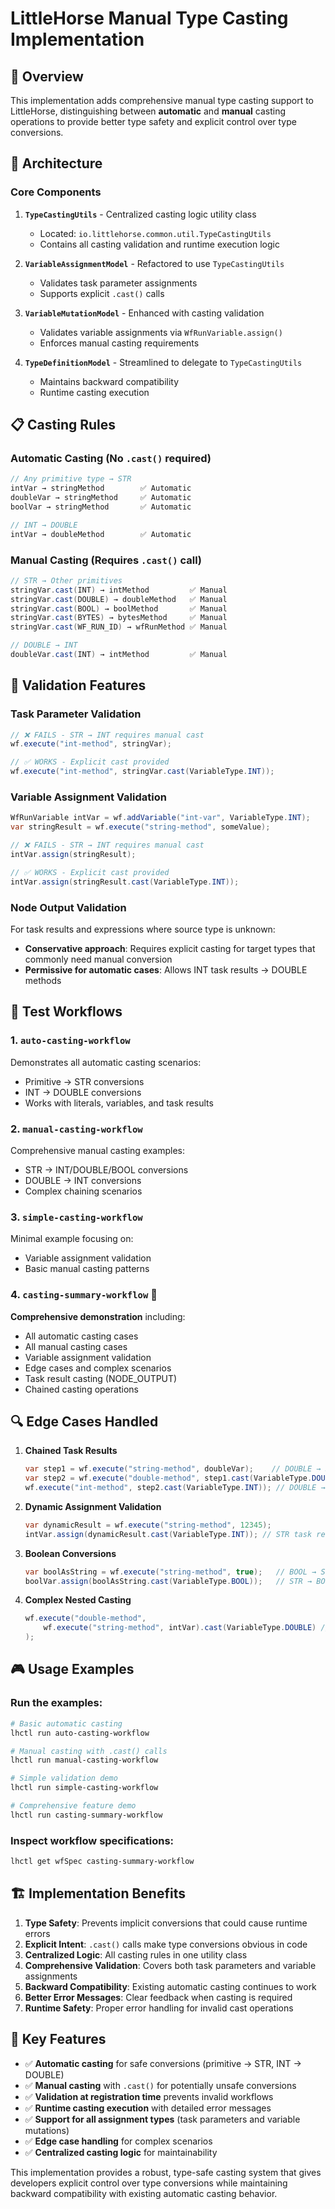 # LittleHorse Manual Type Casting Implementation

## 🎯 Overview

This implementation adds comprehensive manual type casting support to LittleHorse, distinguishing between **automatic** and **manual** casting operations to provide better type safety and explicit control over type conversions.

## 🔧 Architecture

### Core Components

1. **`TypeCastingUtils`** - Centralized casting logic utility class
   - Located: `io.littlehorse.common.util.TypeCastingUtils`
   - Contains all casting validation and runtime execution logic

2. **`VariableAssignmentModel`** - Refactored to use `TypeCastingUtils`
   - Validates task parameter assignments
   - Supports explicit `.cast()` calls

3. **`VariableMutationModel`** - Enhanced with casting validation
   - Validates variable assignments via `WfRunVariable.assign()`
   - Enforces manual casting requirements

4. **`TypeDefinitionModel`** - Streamlined to delegate to `TypeCastingUtils`
   - Maintains backward compatibility
   - Runtime casting execution

## 📋 Casting Rules

### Automatic Casting (No `.cast()` required)
```java
// Any primitive type → STR
intVar → stringMethod        ✅ Automatic
doubleVar → stringMethod     ✅ Automatic  
boolVar → stringMethod       ✅ Automatic

// INT → DOUBLE
intVar → doubleMethod        ✅ Automatic
```

### Manual Casting (Requires `.cast()` call)
```java
// STR → Other primitives
stringVar.cast(INT) → intMethod         ✅ Manual
stringVar.cast(DOUBLE) → doubleMethod   ✅ Manual
stringVar.cast(BOOL) → boolMethod       ✅ Manual
stringVar.cast(BYTES) → bytesMethod     ✅ Manual
stringVar.cast(WF_RUN_ID) → wfRunMethod ✅ Manual

// DOUBLE → INT
doubleVar.cast(INT) → intMethod         ✅ Manual
```

## 🚨 Validation Features

### Task Parameter Validation
```java
// ❌ FAILS - STR → INT requires manual cast
wf.execute("int-method", stringVar);

// ✅ WORKS - Explicit cast provided
wf.execute("int-method", stringVar.cast(VariableType.INT));
```

### Variable Assignment Validation
```java
WfRunVariable intVar = wf.addVariable("int-var", VariableType.INT);
var stringResult = wf.execute("string-method", someValue);

// ❌ FAILS - STR → INT requires manual cast
intVar.assign(stringResult);

// ✅ WORKS - Explicit cast provided
intVar.assign(stringResult.cast(VariableType.INT));
```

### Node Output Validation
For task results and expressions where source type is unknown:
- **Conservative approach**: Requires explicit casting for target types that commonly need manual conversion
- **Permissive for automatic cases**: Allows INT task results → DOUBLE methods

## 🧪 Test Workflows

### 1. `auto-casting-workflow`
Demonstrates all automatic casting scenarios:
- Primitive → STR conversions
- INT → DOUBLE conversions
- Works with literals, variables, and task results

### 2. `manual-casting-workflow`
Comprehensive manual casting examples:
- STR → INT/DOUBLE/BOOL conversions
- DOUBLE → INT conversions
- Complex chaining scenarios

### 3. `simple-casting-workflow`
Minimal example focusing on:
- Variable assignment validation
- Basic manual casting patterns

### 4. `casting-summary-workflow` 🎯
**Comprehensive demonstration** including:
- All automatic casting cases
- All manual casting cases
- Variable assignment validation
- Edge cases and complex scenarios
- Task result casting (NODE_OUTPUT)
- Chained casting operations

## 🔍 Edge Cases Handled

1. **Chained Task Results**
   ```java
   var step1 = wf.execute("string-method", doubleVar);    // DOUBLE → STR
   var step2 = wf.execute("double-method", step1.cast(VariableType.DOUBLE)); // STR → DOUBLE
   wf.execute("int-method", step2.cast(VariableType.INT)); // DOUBLE → INT
   ```

2. **Dynamic Assignment Validation**
   ```java
   var dynamicResult = wf.execute("string-method", 12345);
   intVar.assign(dynamicResult.cast(VariableType.INT)); // STR task result → INT
   ```

3. **Boolean Conversions**
   ```java
   var boolAsString = wf.execute("string-method", true);   // BOOL → STR
   boolVar.assign(boolAsString.cast(VariableType.BOOL));   // STR → BOOL
   ```

4. **Complex Nested Casting**
   ```java
   wf.execute("double-method", 
       wf.execute("string-method", intVar).cast(VariableType.DOUBLE) // INT → STR → DOUBLE
   );
   ```

## 🎮 Usage Examples

### Run the examples:
```bash
# Basic automatic casting
lhctl run auto-casting-workflow

# Manual casting with .cast() calls
lhctl run manual-casting-workflow

# Simple validation demo
lhctl run simple-casting-workflow

# Comprehensive feature demo
lhctl run casting-summary-workflow
```

### Inspect workflow specifications:
```bash
lhctl get wfSpec casting-summary-workflow
```

## 🏗️ Implementation Benefits

1. **Type Safety**: Prevents implicit conversions that could cause runtime errors
2. **Explicit Intent**: `.cast()` calls make type conversions obvious in code
3. **Centralized Logic**: All casting rules in one utility class
4. **Comprehensive Validation**: Covers both task parameters and variable assignments
5. **Backward Compatibility**: Existing automatic casting continues to work
6. **Better Error Messages**: Clear feedback when casting is required
7. **Runtime Safety**: Proper error handling for invalid cast operations

## 🚀 Key Features

- ✅ **Automatic casting** for safe conversions (primitive → STR, INT → DOUBLE)
- ✅ **Manual casting** with `.cast()` for potentially unsafe conversions
- ✅ **Validation at registration time** prevents invalid workflows
- ✅ **Runtime casting execution** with detailed error messages
- ✅ **Support for all assignment types** (task parameters and variable mutations)
- ✅ **Edge case handling** for complex scenarios
- ✅ **Centralized casting logic** for maintainability

This implementation provides a robust, type-safe casting system that gives developers explicit control over type conversions while maintaining backward compatibility with existing automatic casting behavior.
